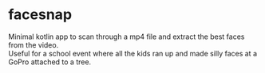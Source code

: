 # facesnap

Minimal kotlin app to scan through a mp4 file and extract the best faces from the video.  
Useful for a school event where all the kids ran up and made silly faces at a GoPro attached to a tree.
